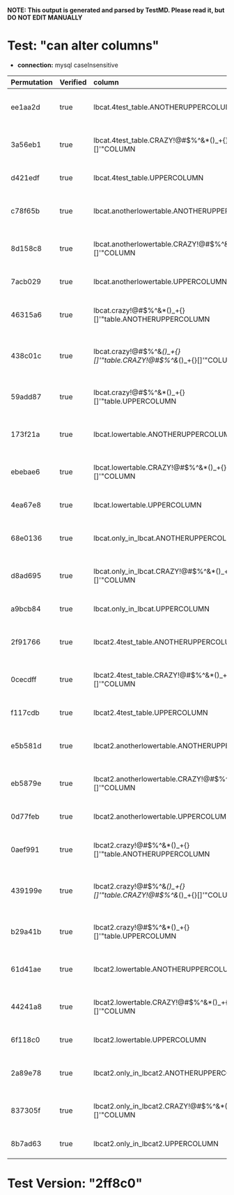 **NOTE: This output is generated and parsed by TestMD. Please read it, but DO NOT EDIT MANUALLY**

# Test: "can alter columns" #

- **connection:** mysql caseInsensitive

| Permutation | Verified | column                                                              | newDefinition | OPERATIONS
| :---------- | :------- | :------------------------------------------------------------------ | :------------ | :------
| ee1aa2d     | true     | lbcat.4test_table.ANOTHERUPPERCOLUMN                                | int           | **plan**: ALTER TABLE `lbcat`.`4test_table` MODIFY `ANOTHERUPPERCOLUMN` int
| 3a56eb1     | true     | lbcat.4test_table.CRAZY!@#\$%^&*()_+{}[]'"COLUMN                    | int           | **plan**: ALTER TABLE `lbcat`.`4test_table` MODIFY `CRAZY!@#\$%^&*()_+{}[]'"COLUMN` int
| d421edf     | true     | lbcat.4test_table.UPPERCOLUMN                                       | int           | **plan**: ALTER TABLE `lbcat`.`4test_table` MODIFY `UPPERCOLUMN` int
| c78f65b     | true     | lbcat.anotherlowertable.ANOTHERUPPERCOLUMN                          | int           | **plan**: ALTER TABLE `lbcat`.`anotherlowertable` MODIFY `ANOTHERUPPERCOLUMN` int
| 8d158c8     | true     | lbcat.anotherlowertable.CRAZY!@#\$%^&*()_+{}[]'"COLUMN              | int           | **plan**: ALTER TABLE `lbcat`.`anotherlowertable` MODIFY `CRAZY!@#\$%^&*()_+{}[]'"COLUMN` int
| 7acb029     | true     | lbcat.anotherlowertable.UPPERCOLUMN                                 | int           | **plan**: ALTER TABLE `lbcat`.`anotherlowertable` MODIFY `UPPERCOLUMN` int
| 46315a6     | true     | lbcat.crazy!@#\$%^&*()_+{}[]'"table.ANOTHERUPPERCOLUMN              | int           | **plan**: ALTER TABLE `lbcat`.`crazy!@#\$%^&*()_+{}[]'"table` MODIFY `ANOTHERUPPERCOLUMN` int
| 438c01c     | true     | lbcat.crazy!@#\$%^&*()_+{}[]'"table.CRAZY!@#\$%^&*()_+{}[]'"COLUMN  | int           | **plan**: ALTER TABLE `lbcat`.`crazy!@#\$%^&*()_+{}[]'"table` MODIFY `CRAZY!@#\$%^&*()_+{}[]'"COLUMN` int
| 59add87     | true     | lbcat.crazy!@#\$%^&*()_+{}[]'"table.UPPERCOLUMN                     | int           | **plan**: ALTER TABLE `lbcat`.`crazy!@#\$%^&*()_+{}[]'"table` MODIFY `UPPERCOLUMN` int
| 173f21a     | true     | lbcat.lowertable.ANOTHERUPPERCOLUMN                                 | int           | **plan**: ALTER TABLE `lbcat`.`lowertable` MODIFY `ANOTHERUPPERCOLUMN` int
| ebebae6     | true     | lbcat.lowertable.CRAZY!@#\$%^&*()_+{}[]'"COLUMN                     | int           | **plan**: ALTER TABLE `lbcat`.`lowertable` MODIFY `CRAZY!@#\$%^&*()_+{}[]'"COLUMN` int
| 4ea67e8     | true     | lbcat.lowertable.UPPERCOLUMN                                        | int           | **plan**: ALTER TABLE `lbcat`.`lowertable` MODIFY `UPPERCOLUMN` int
| 68e0136     | true     | lbcat.only_in_lbcat.ANOTHERUPPERCOLUMN                              | int           | **plan**: ALTER TABLE `lbcat`.`only_in_lbcat` MODIFY `ANOTHERUPPERCOLUMN` int
| d8ad695     | true     | lbcat.only_in_lbcat.CRAZY!@#\$%^&*()_+{}[]'"COLUMN                  | int           | **plan**: ALTER TABLE `lbcat`.`only_in_lbcat` MODIFY `CRAZY!@#\$%^&*()_+{}[]'"COLUMN` int
| a9bcb84     | true     | lbcat.only_in_lbcat.UPPERCOLUMN                                     | int           | **plan**: ALTER TABLE `lbcat`.`only_in_lbcat` MODIFY `UPPERCOLUMN` int
| 2f91766     | true     | lbcat2.4test_table.ANOTHERUPPERCOLUMN                               | int           | **plan**: ALTER TABLE `lbcat2`.`4test_table` MODIFY `ANOTHERUPPERCOLUMN` int
| 0cecdff     | true     | lbcat2.4test_table.CRAZY!@#\$%^&*()_+{}[]'"COLUMN                   | int           | **plan**: ALTER TABLE `lbcat2`.`4test_table` MODIFY `CRAZY!@#\$%^&*()_+{}[]'"COLUMN` int
| f117cdb     | true     | lbcat2.4test_table.UPPERCOLUMN                                      | int           | **plan**: ALTER TABLE `lbcat2`.`4test_table` MODIFY `UPPERCOLUMN` int
| e5b581d     | true     | lbcat2.anotherlowertable.ANOTHERUPPERCOLUMN                         | int           | **plan**: ALTER TABLE `lbcat2`.`anotherlowertable` MODIFY `ANOTHERUPPERCOLUMN` int
| eb5879e     | true     | lbcat2.anotherlowertable.CRAZY!@#\$%^&*()_+{}[]'"COLUMN             | int           | **plan**: ALTER TABLE `lbcat2`.`anotherlowertable` MODIFY `CRAZY!@#\$%^&*()_+{}[]'"COLUMN` int
| 0d77feb     | true     | lbcat2.anotherlowertable.UPPERCOLUMN                                | int           | **plan**: ALTER TABLE `lbcat2`.`anotherlowertable` MODIFY `UPPERCOLUMN` int
| 0aef991     | true     | lbcat2.crazy!@#\$%^&*()_+{}[]'"table.ANOTHERUPPERCOLUMN             | int           | **plan**: ALTER TABLE `lbcat2`.`crazy!@#\$%^&*()_+{}[]'"table` MODIFY `ANOTHERUPPERCOLUMN` int
| 439199e     | true     | lbcat2.crazy!@#\$%^&*()_+{}[]'"table.CRAZY!@#\$%^&*()_+{}[]'"COLUMN | int           | **plan**: ALTER TABLE `lbcat2`.`crazy!@#\$%^&*()_+{}[]'"table` MODIFY `CRAZY!@#\$%^&*()_+{}[]'"COLUMN` int
| b29a41b     | true     | lbcat2.crazy!@#\$%^&*()_+{}[]'"table.UPPERCOLUMN                    | int           | **plan**: ALTER TABLE `lbcat2`.`crazy!@#\$%^&*()_+{}[]'"table` MODIFY `UPPERCOLUMN` int
| 61d41ae     | true     | lbcat2.lowertable.ANOTHERUPPERCOLUMN                                | int           | **plan**: ALTER TABLE `lbcat2`.`lowertable` MODIFY `ANOTHERUPPERCOLUMN` int
| 44241a8     | true     | lbcat2.lowertable.CRAZY!@#\$%^&*()_+{}[]'"COLUMN                    | int           | **plan**: ALTER TABLE `lbcat2`.`lowertable` MODIFY `CRAZY!@#\$%^&*()_+{}[]'"COLUMN` int
| 6f118c0     | true     | lbcat2.lowertable.UPPERCOLUMN                                       | int           | **plan**: ALTER TABLE `lbcat2`.`lowertable` MODIFY `UPPERCOLUMN` int
| 2a89e78     | true     | lbcat2.only_in_lbcat2.ANOTHERUPPERCOLUMN                            | int           | **plan**: ALTER TABLE `lbcat2`.`only_in_lbcat2` MODIFY `ANOTHERUPPERCOLUMN` int
| 837305f     | true     | lbcat2.only_in_lbcat2.CRAZY!@#\$%^&*()_+{}[]'"COLUMN                | int           | **plan**: ALTER TABLE `lbcat2`.`only_in_lbcat2` MODIFY `CRAZY!@#\$%^&*()_+{}[]'"COLUMN` int
| 8b7ad63     | true     | lbcat2.only_in_lbcat2.UPPERCOLUMN                                   | int           | **plan**: ALTER TABLE `lbcat2`.`only_in_lbcat2` MODIFY `UPPERCOLUMN` int

# Test Version: "2ff8c0" #
